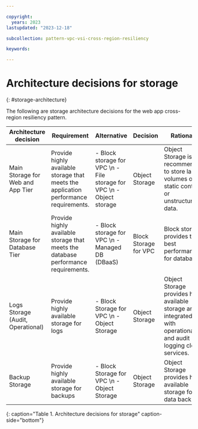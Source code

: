```yaml
---

copyright:
  years: 2023
lastupdated: "2023-12-18"

subcollection: pattern-vpc-vsi-cross-region-resiliency

keywords:

---
```


# Architecture decisions for storage
{: #storage-architecture}

The following are storage architecture decisions for the web app cross-region resiliency pattern.

| Architecture decision | Requirement | Alternative | Decision | Rationale |
| -------------- | -------------- | -------------- | -------------- | -------------- |
| Main Storage for Web and App Tier         | Provide highly available storage that meets the application performance requirements. | - Block storage for VPC \n - File storage for VPC \n - Object storage  | Object Storage                | Object Storage is recommended to store large volumes of static content or unstructured data. |
| Main Storage for Database Tier         | Provide highly available storage that meets the database performance requirements.    | - Block storage for VPC \n - Managed DB (DBaaS)                        | Block Storage for VPC | Block storage provides the best performance for databases. |
| Logs Storage (Audit, Operational) | Provide highly available storage for logs                                             | - Block Storage for VPC \n - Object Storage                      | Object Storage                | Object Storage provides high available storage and is integrated with operational and audit logging cloud services. |
| Backup Storage                     | Provide highly available storage for backups                                          | - Block Storage for VPC \n - Object Storage                      | Object Storage                | Object Storage provides high available storage for data backups. |
{: caption="Table 1. Architecture decisions for storage" caption-side="bottom"}
